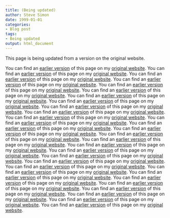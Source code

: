 ```yaml
---
title: (Being updated)
author: Steve Simon
date: 1999-01-01
categories:
- Blog post
tags:
- Being updated
output: html_document
---
```


This page is being updated from a version on the original website.

<!---More--->

You can find an [earlier version](http://www.pmean.com/12/pesky.html) of this page on my [original website](http://www.pmean.com/original_site.html).
You can find an [earlier version](http://www.pmean.com/12/IowaTalk.html) of this page on my [original website](http://www.pmean.com/original_site.html).
You can find an [earlier version](http://www.pmean.com/12/badroc.html) of this page on my [original website](http://www.pmean.com/original_site.html).
You can find an [earlier version](http://www.pmean.com/12/homogenous.html) of this page on my [original website](http://www.pmean.com/original_site.html).
You can find an [earlier version](http://www.pmean.com/12/PoissonBugs.html) of this page on my [original website](http://www.pmean.com/original_site.html).
You can find an [earlier version](http://www.pmean.com/12/redefined.html) of this page on my [original website](http://www.pmean.com/original_site.html).
You can find an [earlier version](http://www.pmean.com/12/exclusions.html) of this page on my [original website](http://www.pmean.com/original_site.html).
You can find an [earlier version](http://www.pmean.com/12/PeerReview.html) of this page on my [original website](http://www.pmean.com/original_site.html).
You can find an [earlier version](http://www.pmean.com/12/fishy.html) of this page on my [original website](http://www.pmean.com/original_site.html).
You can find an [earlier version](http://www.pmean.com/12/change.html) of this page on my [original website](http://www.pmean.com/original_site.html).
You can find an [earlier version](http://www.pmean.com/12/negbin.html) of this page on my [original website](http://www.pmean.com/original_site.html).
You can find an [earlier version](http://www.pmean.com/12/amateur.html) of this page on my [original website](http://www.pmean.com/original_site.html).
You can find an [earlier version](http://www.pmean.com/12/sas.html) of this page on my [original website](http://www.pmean.com/original_site.html).
You can find an [earlier version](http://www.pmean.com/12/whiskers.html) of this page on my [original website](http://www.pmean.com/original_site.html).
You can find an [earlier version](http://www.pmean.com/12/name.html) of this page on my [original website](http://www.pmean.com/original_site.html).
You can find an [earlier version](http://www.pmean.com/12/fishers.html) of this page on my [original website](http://www.pmean.com/original_site.html).
You can find an [earlier version](http://www.pmean.com/12/borderline.html) of this page on my [original website](http://www.pmean.com/original_site.html).
You can find an [earlier version](http://www.pmean.com/12/snowball.html) of this page on my [original website](http://www.pmean.com/original_site.html).
You can find an [earlier version](http://www.pmean.com/12/animal.html) of this page on my [original website](http://www.pmean.com/original_site.html).
You can find an [earlier version](http://www.pmean.com/12/maps.html) of this page on my [original website](http://www.pmean.com/original_site.html).
You can find an [earlier version](http://www.pmean.com/12/sharing.html) of this page on my [original website](http://www.pmean.com/original_site.html).
You can find an [earlier version](http://www.pmean.com/12/animations.html) of this page on my [original website](http://www.pmean.com/original_site.html).
You can find an [earlier version](http://www.pmean.com/12/ttest.html) of this page on my [original website](http://www.pmean.com/original_site.html).
You can find an [earlier version](http://www.pmean.com/12/zero.html) of this page on my [original website](http://www.pmean.com/original_site.html).
You can find an [earlier version](http://www.pmean.com/12/arguing.html) of this page on my [original website](http://www.pmean.com/original_site.html).
You can find an [earlier version](http://www.pmean.com/12/contest.html) of this page on my [original website](http://www.pmean.com/original_site.html).
You can find an [earlier version](http://www.pmean.com/12/promoting.html) of this page on my [original website](http://www.pmean.com/original_site.html).
You can find an [earlier version](http://www.pmean.com/12/PowerStatements.html) of this page on my [original website](http://www.pmean.com/original_site.html).
You can find an [earlier version](http://www.pmean.com/12/questions.html) of this page on my [original website](http://www.pmean.com/original_site.html).
